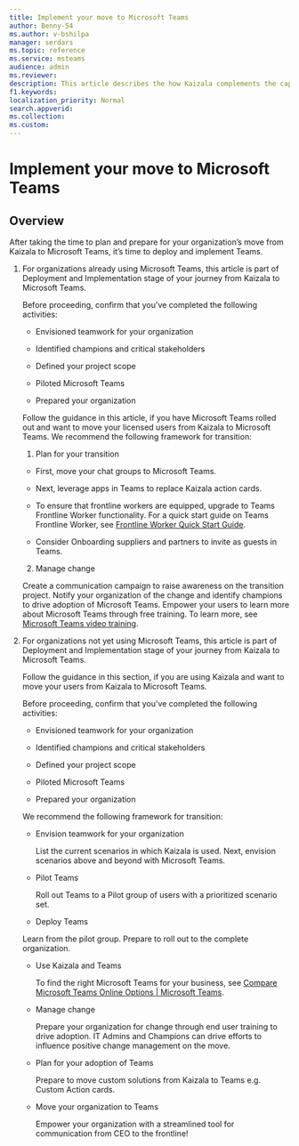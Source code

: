 ```yaml
---
title: Implement your move to Microsoft Teams 
author: Benny-54
ms.author: v-bshilpa
manager: serdars
ms.topic: reference
ms.service: msteams
audience: admin
ms.reviewer: 
description: This article describes the how Kaizala complements the capabilities of Microsoft Teams.
f1.keywords:
localization_priority: Normal
search.appverid:
ms.collection:
ms.custom:
---
```


# Implement your move to Microsoft Teams 

## Overview 

After taking the time to plan and prepare for your organization’s move from Kaizala to Microsoft Teams, it’s time to deploy and implement Teams.  
 
1. For organizations already using Microsoft Teams, this article is part of Deployment and Implementation stage of your journey from Kaizala to Microsoft Teams.  

   Before proceeding, confirm that you've completed the following activities: 
   
   - Envisioned teamwork for your organization  
   
   - Identified champions and critical stakeholders 
   
   - Defined your project scope  
   
   - Piloted Microsoft Teams 
   
   - Prepared your organization 

   Follow the guidance in this article, if you have Microsoft Teams rolled out and want to move your licensed users from Kaizala to Microsoft Teams. 
   We recommend the following framework for transition:  
   
   1. Plan for your transition 
   
     - First, move your chat groups to Microsoft Teams.  
    
     - Next, leverage apps in Teams to replace Kaizala action cards. 
    
     - To ensure that frontline workers are equipped, upgrade to Teams Frontline Worker functionality.  For a quick start guide on Teams Frontline Worker, see [Frontline Worker Quick Start Guide](https://docs.microsoft.com/en-us/microsoftteams/flw-quickstart).  
    
     - Consider Onboarding suppliers and partners to invite as guests in Teams.  
  
   2. Manage change  
   
     Create a communication campaign to raise awareness on the transition project. Notify your organization of the change and identify champions to drive adoption of Microsoft Teams. Empower your users to learn more about Microsoft Teams through free training. To learn more, see [Microsoft Teams video training](https://support.microsoft.com/en-us/office/microsoft-teams-video-training-4f108e54-240b-4351-8084-b1089f0d21d7?ui=en-us&rs=en-us&ad=us).   
 
2. For organizations not yet using Microsoft Teams, this article is part of Deployment and Implementation stage of your journey from Kaizala to Microsoft Teams.  

   Follow the guidance in this section, if you are using Kaizala and want to move your users from Kaizala to Microsoft Teams.
   
   Before proceeding, confirm that you've completed the following activities: 
   
   - Envisioned teamwork for your organization 
    
   - Identified champions and critical stakeholders 
   
   - Defined your project scope  
   
   - Piloted Microsoft Teams
    
   - Prepared your organization  
   
   We recommend the following framework for transition: 
   
   - Envision teamwork for your organization 
   
     List the current scenarios in which Kaizala is used. Next, envision scenarios above and beyond with Microsoft Teams.  

   - Pilot Teams 
   
     Roll out Teams to a Pilot group of users with a prioritized scenario set. 

   - Deploy Teams 
   
    Learn from the pilot group. Prepare to roll out to the complete organization.  

   - Use Kaizala and Teams  
   
     To find the right Microsoft Teams for your business, see [Compare Microsoft Teams Online Options | Microsoft Teams](https://www.microsoft.com/en-us/microsoft-teams/compare-microsoft-teams-options). 

   - Manage change 
   
     Prepare your organization for change through end user training to drive adoption. IT Admins and Champions can drive efforts to influence positive change management on the move.  

   - Plan for your adoption of Teams

     Prepare to move custom solutions from Kaizala to Teams e.g. Custom Action cards. 
     
   - Move your organization to Teams 
   
     Empower your organization with a streamlined tool for communication from CEO to the frontline! 
     

